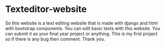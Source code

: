 # Texteditor-website
So this website is a text editing website that is made with django and html with bootstrap components.
You can edit basic texts with this website.
You can submit it as your final year project or anything.
This is my first project so if there is any bug then comment.
Thank you.
